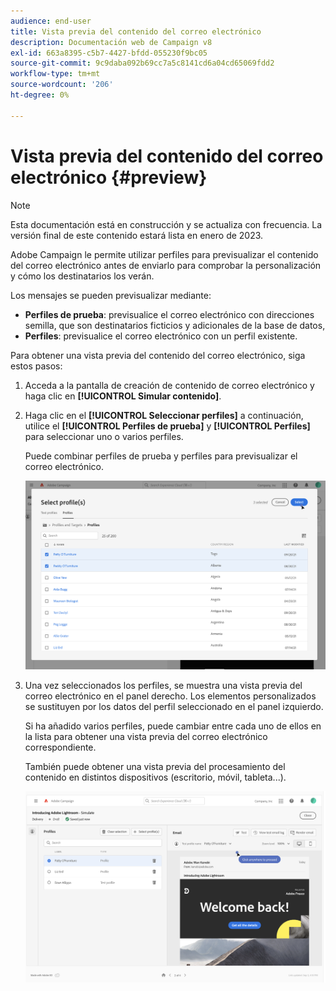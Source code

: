 ```yaml
---
audience: end-user
title: Vista previa del contenido del correo electrónico
description: Documentación web de Campaign v8
exl-id: 663a8395-c5b7-4427-bfdd-055230f9bc05
source-git-commit: 9c9daba092b69cc7a5c8141cd6a04cd65069fdd2
workflow-type: tm+mt
source-wordcount: '206'
ht-degree: 0%

---
```


# Vista previa del contenido del correo electrónico {#preview}

>[!NOTE]
>
>Esta documentación está en construcción y se actualiza con frecuencia. La versión final de este contenido estará lista en enero de 2023.

Adobe Campaign le permite utilizar perfiles para previsualizar el contenido del correo electrónico antes de enviarlo para comprobar la personalización y cómo los destinatarios los verán.

Los mensajes se pueden previsualizar mediante:

* **Perfiles de prueba**: previsualice el correo electrónico con direcciones semilla, que son destinatarios ficticios y adicionales de la base de datos,
* **Perfiles**: previsualice el correo electrónico con un perfil existente.

Para obtener una vista previa del contenido del correo electrónico, siga estos pasos:

1. Acceda a la pantalla de creación de contenido de correo electrónico y haga clic en **[!UICONTROL Simular contenido]**.

1. Haga clic en el **[!UICONTROL Seleccionar perfiles]** a continuación, utilice el **[!UICONTROL Perfiles de prueba]** y **[!UICONTROL Perfiles]** para seleccionar uno o varios perfiles.

   Puede combinar perfiles de prueba y perfiles para previsualizar el correo electrónico.

   ![](assets/preview-profile.png)

1. Una vez seleccionados los perfiles, se muestra una vista previa del correo electrónico en el panel derecho. Los elementos personalizados se sustituyen por los datos del perfil seleccionado en el panel izquierdo.

   Si ha añadido varios perfiles, puede cambiar entre cada uno de ellos en la lista para obtener una vista previa del correo electrónico correspondiente.

   También puede obtener una vista previa del procesamiento del contenido en distintos dispositivos (escritorio, móvil, tableta...).

   ![](assets/preview.png)
